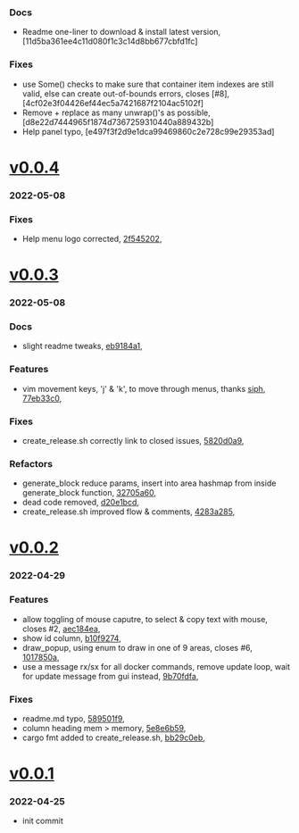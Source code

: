 ### Docs
+ Readme one-liner to download & install latest version, [11d5ba361ee4c11d080f1c3c14d8bb677cbfd1fc]

### Fixes
+ use Some() checks to make sure that container item indexes are still valid, else can create out-of-bounds errors, closes [#8], [4cf02e3f04426ef44ec5a7421687f2104ac5102f]
+ Remove + replace as many unwrap()'s as possible, [d8e22d7444965f1874d7367259310440a889432b]
+ Help panel typo, [e497f3f2d9e1dca99469860c2e728c99e29353ad]

# <a href='https://github.com/mrjackwills/oxker/releases/tag/v0.0.4'>v0.0.4</a>
### 2022-05-08

### Fixes
+ Help menu logo corrected, [2f545202](https://github.com/mrjackwills/oxker/commit/2f5452027e86f714729b804d4bf65306e755df7f),

# <a href='https://github.com/mrjackwills/oxker/releases/tag/v0.0.3'>v0.0.3</a>
### 2022-05-08

### Docs
+ slight readme tweaks, [eb9184a1](https://github.com/mrjackwills/oxker/commit/eb9184a1aee64be1c20fabd482bfcbe676bed049),

### Features
+ vim movement keys, 'j' & 'k', to move through menus, thanks [siph](https://github.com/siph), [77eb33c0](https://github.com/mrjackwills/oxker/commit/77eb33c008e36965d84d1eafbbc3733af19fd262),

### Fixes
+ create_release.sh correctly link to closed issues, [5820d0a9](https://github.com/mrjackwills/oxker/commit/5820d0a9b68ead71d031377c5d22138675d7dfa8),

### Refactors
+ generate_block reduce params, insert into area hashmap from inside generate_block function, [32705a60](https://github.com/mrjackwills/oxker/commit/32705a60c4f865eb829cc460b2ac82db79107c1a),
+ dead code removed, [d20e1bcd](https://github.com/mrjackwills/oxker/commit/d20e1bcd47965859a04f8e080509a5afb2de36d9),
+ create_release.sh improved flow & comments, [4283a285](https://github.com/mrjackwills/oxker/commit/4283a285e2e60907e432294e3b97a759ec06a23d),


# <a href='https://github.com/mrjackwills/oxker/releases/tag/v0.0.2'>v0.0.2</a>
### 2022-04-29

### Features
+ allow toggling of mouse caputre, to select & copy text with mouse, closes #2,  [aec184ea](https://github.com/mrjackwills/oxker/commit/aec184ea22b289e91942a4c3e6a415685884bc47),
+ show id column, [b10f9274](https://github.com/mrjackwills/oxker/commit/b10f927481c9e38a48c1d4b94e744ec48e8b6ba6),
+ draw_popup, using enum to draw in one of 9 areas, closes #6, [1017850a](https://github.com/mrjackwills/oxker/commit/1017850a6cc91328abc1127bdb117495f5e909d8),
+ use a message rx/sx for all docker commands, remove update loop, wait for update message from gui instead, [9b70fdfa](https://github.com/mrjackwills/oxker/commit/9b70fdfad7b38361ebee301bdc2545d3f0dfcf9e),

### Fixes
+ readme.md typo, [589501f9](https://github.com/mrjackwills/oxker/commit/589501f9a4a0bfabdb0654e68cc0c752c529d97a),
+ column heading mem > memory, [5e8e6b59](https://github.com/mrjackwills/oxker/commit/5e8e6b590b06f01a542fdd10bae8f14d303ab08a),
+ cargo fmt added to create_release.sh, [bb29c0eb](https://github.com/mrjackwills/oxker/commit/bb29c0ebfafd6a9a036eb317a240954d1405966e),

# <a href='https://github.com/mrjackwills/oxker/releases/tag/v0.0.1'>v0.0.1</a>
### 2022-04-25

+ init commit
